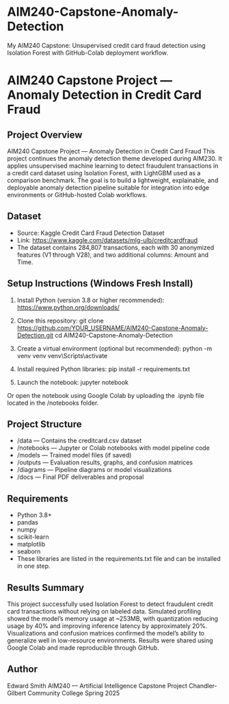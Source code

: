 # AIM240-Capstone-Anomaly-Detection
My AIM240 Capstone: Unsupervised credit card fraud detection using Isolation Forest with GitHub-Colab deployment workflow.
# AIM240 Capstone Project — Anomaly Detection in Credit Card Fraud

## Project Overview
AIM240 Capstone Project — Anomaly Detection in Credit Card Fraud
This project continues the anomaly detection theme developed during AIM230. It applies unsupervised machine learning to detect fraudulent transactions in a credit card dataset using Isolation Forest, with LightGBM used as a comparison benchmark. The goal is to build a lightweight, explainable, and deployable anomaly detection pipeline suitable for integration into edge environments or GitHub-hosted Colab workflows.

## Dataset 
- Source: Kaggle Credit Card Fraud Detection Dataset
- Link: https://www.kaggle.com/datasets/mlg-ulb/creditcardfraud
- The dataset contains 284,807 transactions, each with 30 anonymized features (V1 through V28), and two additional columns: Amount and Time.

## Setup Instructions (Windows Fresh Install)
1. Install Python (version 3.8 or higher recommended): https://www.python.org/downloads/

2. Clone this repository:
git clone https://github.com/YOUR_USERNAME/AIM240-Capstone-Anomaly-Detection.git
cd AIM240-Capstone-Anomaly-Detection

3. Create a virtual environment (optional but recommended):
python -m venv venv
venv\Scripts\activate

4. Install required Python libraries:
pip install -r requirements.txt

5. Launch the notebook:
jupyter notebook

Or open the notebook using Google Colab by uploading the .ipynb file located in the /notebooks folder.

## Project Structure
- /data — Contains the creditcard.csv dataset
- /notebooks — Jupyter or Colab notebooks with model pipeline code
- /models — Trained model files (if saved)
- /outputs — Evaluation results, graphs, and confusion matrices
- /diagrams — Pipeline diagrams or model visualizations
- /docs — Final PDF deliverables and proposal

## Requirements
- Python 3.8+
- pandas
- numpy
- scikit-learn
- matplotlib
- seaborn
- These libraries are listed in the requirements.txt file and can be installed in one step.

## Results Summary
This project successfully used Isolation Forest to detect fraudulent credit card transactions without relying on labeled data. Simulated profiling showed the model’s memory usage at ~253MB, with quantization reducing usage by 40% and improving inference latency by approximately 20%. Visualizations and confusion matrices confirmed the model’s ability to generalize well in low-resource environments. Results were shared using Google Colab and made reproducible through GitHub.

## Author
Edward Smith
AIM240 — Artificial Intelligence Capstone Project
Chandler-Gilbert Community College
Spring 2025
